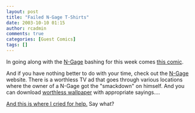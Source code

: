 ```yaml
---
layout: post
title: "Failed N-Gage T-Shirts"
date: 2003-10-10 01:15
author: rcadmin
comments: true
categories: [Guest Comics]
tags: []
---
```

<p>In going along with the <a HREF='http://www.n-gage.com/'>N-Gage</a> bashing for this week comes <a HREF='modules.php?op=modload&name=Comics&file=index&action=comic&id=342'>this comic</a>.
<br />
</p><p>And if you have nothing better to do with your time, check out the <a HREF='http://www.n-gage.com/'>N-Gage</a> website. There is a worthless TV ad that goes through various   locations where the owner of a N-Gage got the "smackdown" on himself. And you can download <a HREF='http://www.n-gage.com/downloads/extras/wallpapers/800x600_road.jpg'>worthless wallpaper</a> with appropriate sayings....
<br />
</p><p><a HREF='http://www.n-gage.com/downloads/extras/wallpapers/800x600_road.jpg'>And this is where I cried for help.</a> Say what?
<!--more-->
<img src="http://dl.bitsmack.com/comics/20031010.jpg" alt="" /></p>
